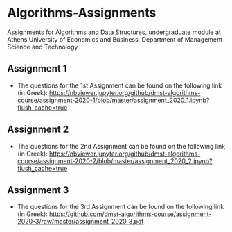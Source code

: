# Algorithms-Assignments

Assignments for Algorithms and Data Structures, undergraduate module at Athens University of Economics and Business, Department of Management Science and Technology

## Assignment 1
- The questions for the 1st Assignment can be found on the following link (in Greek): https://nbviewer.jupyter.org/github/dmst-algorithms-course/assignment-2020-1/blob/master/assignment_2020_1.ipynb?flush_cache=true

## Assignment 2
- The questions for the 2nd Assignment can be found on the following link (in Greek): https://nbviewer.jupyter.org/github/dmst-algorithms-course/assignment-2020-2/blob/master/assignment_2020_2.ipynb?flush_cache=true

## Assignment 3
- The questions for the 3rd Assignment can be found on the following link (in Greek): https://github.com/dmst-algorithms-course/assignment-2020-3/raw/master/assignment_2020_3.pdf
